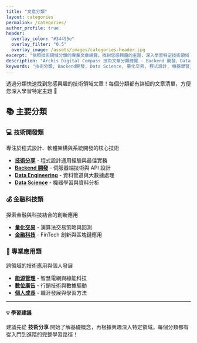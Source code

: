 ```yaml
---
title: "文章分類"
layout: categories
permalink: /categories/
author_profile: true
header:
  overlay_color: "#34495e"
  overlay_filter: "0.5"  
  overlay_image: /assets/images/categories-header.jpg
excerpt: "依照技術領域分類的專業文章總覽。找到您感興趣的主題，深入學習特定技術領域 📂"
description: "Archis Digital Compass 技術文章分類總覽 - Backend 開發、Data Science、量化交易、個人成長等九大專業領域"
keywords: "技術分類, Backend開發, Data Science, 量化交易, 程式設計, 機器學習, 個人成長, 軟體開發"
---
```


透過分類快速找到您感興趣的技術領域文章！每個分類都有詳細的文章清單，方便您深入學習特定主題 🎯

## 📚 主要分類

### 💻 技術開發類
專注於程式設計、軟體架構與系統開發的核心技術

- **[技術分享](/categories/technical/)** - 程式設計通用經驗與最佳實務
- **[Backend 開發](/categories/backend/)** - 伺服器端技術與 API 設計  
- **[Data Engineering](/categories/data-engineer/)** - 資料管道與大數據處理
- **[Data Science](/categories/data-science/)** - 機器學習與資料分析

### 💰 金融科技類  
探索金融與科技結合的創新應用

- **[量化交易](/categories/quant-trading/)** - 演算法交易策略與回測
- **[金融科技](/categories/finance/)** - FinTech 創新與區塊鏈應用

### 🚀 專業應用類
跨領域的技術應用與個人發展

- **[能源管理](/categories/energy-management/)** - 智慧電網與綠能科技
- **[數位廣告](/categories/digital-advertising/)** - 行銷技術與數據驅動
- **[個人成長](/categories/personal-growth/)** - 職涯發展與學習方法

---

<div class="notice--success">
  <h4>💡 學習建議</h4>
  <p>建議先從 <strong>技術分享</strong> 開始了解基礎概念，再根據興趣深入特定領域。每個分類都有從入門到進階的完整學習路徑！</p>
</div>